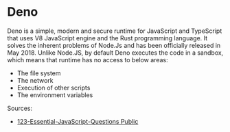 # Deno
Deno is a simple, modern and secure runtime for JavaScript and TypeScript that uses V8 JavaScript engine and the Rust
programming language. It solves the inherent problems of Node.Js and has been officially released in May 2018. Unlike
Node.JS, by default Deno executes the code in a sandbox, which means that runtime has no access to below areas:

* The file system
* The network
* Execution of other scripts
* The environment variables


Sources:
* [123-Essential-JavaScript-Questions Public](https://github.com/ganqqwerty/123-Essential-JavaScript-Interview-Questions)